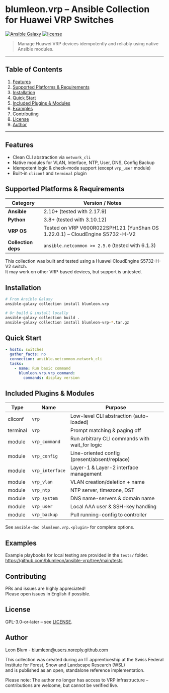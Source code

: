 # blumleon.vrp – Ansible Collection for Huawei VRP Switches
[![Ansible Galaxy](https://img.shields.io/badge/galaxy-blumleon.vrp-blue.svg)](https://galaxy.ansible.com/blumleon/vrp)
[![license](https://img.shields.io/badge/license-GPLv2%2B-blue)](LICENSE)

> Manage Huawei VRP devices idempotently and reliably using native Ansible modules.

---

## Table of Contents

1. [Features](#features)  
2. [Supported Platforms & Requirements](#supported-platforms--requirements)  
3. [Installation](#installation)  
4. [Quick Start](#quick-start)  
5. [Included Plugins & Modules](#included-plugins--modules)  
6. [Examples](#examples)  
7. [Contributing](#contributing)  
8. [License](#license)  
9. [Author](#author)  

---

## Features

- Clean CLI abstraction via `network_cli`
- Native modules for VLAN, Interface, NTP, User, DNS, Config Backup
- Idempotent logic & check-mode support  (except `vrp_user` module)
- Built-in `cliconf` and `terminal` plugin

## Supported Platforms & Requirements

| Category             | Version / Notes                                                                 |
|----------------------|----------------------------------------------------------------------------------|
| **Ansible**          | 2.10+ (tested with 2.17.9)                                                       |
| **Python**           | 3.8+ (tested with 3.10.12)                                                       |
| **VRP OS**           | Tested on VRP V600R022SPH121 (YunShan OS 1.22.0.1) – CloudEngine S5732-H-V2      |
| **Collection deps**  | `ansible.netcommon >= 2.5.0` (tested with 6.1.3)                                 |

This collection was built and tested using a Huawei CloudEngine S5732-H-V2 switch.  
It may work on other VRP-based devices, but support is untested.

## Installation

```bash
# From Ansible Galaxy
ansible-galaxy collection install blumleon.vrp

# Or build & install locally
ansible-galaxy collection build .
ansible-galaxy collection install blumleon-vrp-*.tar.gz
```

## Quick Start

```yaml
- hosts: switches
  gather_facts: no
  connection: ansible.netcommon.network_cli
  tasks:
    - name: Run basic command
      blumleon.vrp.vrp_command:
        commands: display version
```

## Included Plugins & Modules

| Type     | Name           | Purpose                                        |
|----------|----------------|------------------------------------------------|
| cliconf  | `vrp`          | Low-level CLI abstraction (auto-loaded)        |
| terminal | `vrp`          | Prompt matching & paging off                   |
| module   | `vrp_command`  | Run arbitrary CLI commands with wait_for logic |
| module   | `vrp_config`   | Line-oriented config (present/absent/replace)  |
| module   | `vrp_interface`| Layer-1 & Layer-2 interface management         |
| module   | `vrp_vlan`     | VLAN creation/deletion + name                  |
| module   | `vrp_ntp`      | NTP server, timezone, DST                      |
| module   | `vrp_system`   | DNS name-servers & domain name                 |
| module   | `vrp_user`     | Local AAA user & SSH-key handling              |
| module   | `vrp_backup`   | Pull running-config to controller              |

See `ansible-doc blumleon.vrp.<plugin>` for complete options.

## Examples

Example playbooks for local testing are provided in the `tests/` folder.
https://github.com/blumleon/ansible-vrp/tree/main/tests

## Contributing

PRs and issues are highly appreciated!  
Please open issues in English if possible.  

## License

GPL-3.0-or-later – see [LICENSE](LICENSE).

## Author

Leon Blum - <blumleon@users.noreply.github.com>

This collection was created during an IT apprenticeship at the Swiss Federal Institute for Forest, Snow and Landscape Research (WSL)  
and is published as an open, standalone reference implementation.

Please note: The author no longer has access to VRP infrastructure – contributions are welcome, but cannot be verified live.
